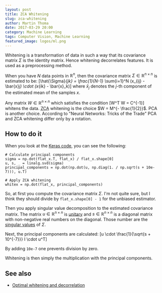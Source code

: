 ```yaml
---
layout: post
title: ZCA Whitening
slug: zca-whitening
author: Martin Thoma
date: 2017-03-29 20:00
category: Machine Learning
tags: Computer Vision, Machine Learning
featured_image: logos/ml.png
---
```

Whitening is a transformation of data in such a way that its covariance matrix $\Sigma$
is the identity matrix. Hence whitening decorrelates features. It is used as a
preprocessing method.

When you have $N$ data points in $\mathbb{R}^n$, then the covariance matrix
$\Sigma \in \mathbb{R}^{n \times n}$ is estimated to be:
\[\hat{\Sigma}_{jk} = \frac{1}{N-1} \sum_{i=1}^N (x_{ij} - \bar{x}_j) \cdot (x_{ik} - \bar{x}_k)\]
where $\bar{x}_j$ denotes the $j$-th component of the estimated mean of the
samples $x$.

Any matrix $W \in \mathbb{R}^{n \times n}$ which satisfies the condition
\[W^T W = C^{-1}\]
whitens the data. <abbr title="Zero-phase Component Analysis">ZCA</abbr>
whitening is the choice $W = M^{- \frac{1}{2}}$. PCA is another choice.
According to "Neural Networks: Tricks of the Trade" PCA and ZCA whitening
differ only by a rotation.


## How to do it

When you look at the <a href="https://github.com/fchollet/keras/blob/master/keras/preprocessing/image.py#L670-L674">Keras code</a>, you can see the following:

```
# Calculate principal components
sigma = np.dot(flat_x.T, flat_x) / flat_x.shape[0]
u, s, _ = linalg.svd(sigma)
principal_components = np.dot(np.dot(u, np.diag(1. / np.sqrt(s + 10e-7))), u.T)

# Apply ZCA whitening
whitex = np.dot(flat_x, principal_components)
```

So, at first you compute the covariance matrix $\Sigma$. I'm not quite sure,
but I think they should divide by `flat_x.shape[0] - 1` for the unbiased
estimator.

Then you apply singular value decomposition to the estimated covariance matrix.
The matrix $u \in \mathbb{R}^{n \times n}$ is <a href="https://en.wikipedia.org/wiki/Unitary_matrix">unitary</a>
and $s \in \mathbb{R}^{n \times n}$ is a diagonal matrix with non-negative real numbers on the diagonal.
Those number are the <a href="https://en.wikipedia.org/wiki/Singular_value">singular values</a>
of $\Sigma$.

Next, the principal components are calculated:
\[u \cdot \frac{1}{\sqrt{s + 10^{-7}}} I \cdot u^T\]

By adding `10e-7` one prevents division by zero.

Whitening is then simply the multiplication with the principal components.

## See also

* [Optimal whitening and decorrelation](https://arxiv.org/abs/1512.00809)
